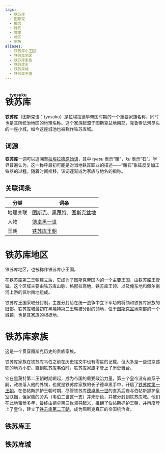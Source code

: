 ```yaml
---
tags:
  - 铁苏库
  - 图斯克
  - 概念
  - 姓氏
  - 城市
  - 地区
  - 家族
aliases:
  - 铁苏库小王国
  - 铁苏库地区
  - 铁苏库家族
  - 铁苏库王
  - 铁苏库城
  - 铁苏库王国
---
```

# <ruby>铁苏库<rt>tyesuku</rt></ruby>

**铁苏库**（图斯克语：*tyesuku*）是拉埃拉德早帝国时期的一个重要家族名称，同时也是其所统治地区的地理名称。这个家族起源于图斯克盆地南部，克鲁索法河尽头的一座小城，如今这座城池也被称作铁苏库城。

## 词源

**铁苏库**一词可以追溯至[拉埃拉德原始语](../语言/拉埃拉德原始语.md)，其中 *tyesu* 表示“暖”，*ku* 表示“石”。学界普遍认为，这一称呼最初可能是对当地铁匠职业的描述——“暖石”象征反复加工铁器的过程。随着时间推移，该词逐渐成为家族与地名的指称。

## 关联词条

| 分类   | 词条                                          |
| ---- | ------------------------------------------- |
| 地理关联 | [图斯克](图斯克.md)、[黑蔑特](黑蔑特.md)、[图斯克盆地](图斯克.md) |
| 人物   | [德卓黑一世](../人物/铁苏库/德卓黑一世.md)                 |
| 王朝   | [铁苏库王朝](../国家与王朝/铁苏库王朝.md)                  |

# 铁苏库地区

铁苏库地区，也被称作铁苏库小王国。

在铁苏库第二王朝建立后，它成为了图斯克帝国内的一个主要王国，由铁苏库王管辖。这个区域主要由铁苏库山脉、格那拉高地、铁苏库王领、以及俺东地和佩尔南河上游的佩尔南地组成。

铁苏库王国采取分封制，主要分封给在统一战争中立下军功的将领和铁苏库家族的旧部。铁苏库城最初在黑蔑特第二王朝被分封的领地，位于[图斯克盆地](图斯克.md)南部的一个城镇，也是其家族的根据地。

# 铁苏库家族

这是一个贯穿图斯克历史的贵族家族。

铁苏库家族在铁苏库韦伯之前在历史铭文中也有零星的记载，但大多是一些进京述职的地方小吏。直到铁苏库韦伯时，铁苏库家族才登上了历史舞台。

它在黑蔑特第二王朝时期崛起，成为帝国的重要政治力量。第三个皇帝没有直系子嗣，政权落入他的外甥，也就是铁苏库家族的长子德卓黑手中，开启了[铁苏库第一王朝](../国家与王朝/铁苏库王朝.md#铁苏库第一王朝)。在伯帖斯抓护王朝时期，尽管铁苏库[德卓黑一世](../人物/铁苏库/德卓黑一世.md)的直系后裔与伯帖斯抓护皇室联姻，但家族的旁系（韦伯二世这一支）并未断绝，并被分封到铁苏库城。他们在此地蛰伏多年，最终由德卓黑三世领导起义，推翻了伯帖斯抓护王朝，并再度登上了皇位，建立了[铁苏库第二王朝](../国家与王朝/铁苏库王朝.md#铁苏库第二王朝)，成为图斯克真正的帝国统治者。

## 铁苏库王

## 铁苏库城
